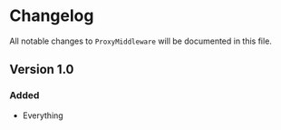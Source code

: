 # Changelog

All notable changes to `ProxyMiddleware` will be documented in this file.

## Version 1.0

### Added
- Everything
